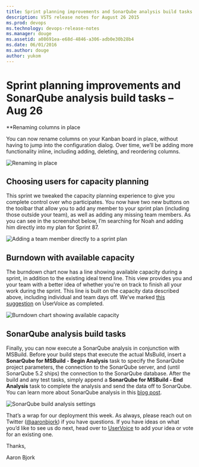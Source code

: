 ```yaml
---
title: Sprint planning improvements and SonarQube analysis build tasks – Aug 26
description: VSTS release notes for August 26 2015
ms.prod: devops
ms.technology: devops-release-notes
ms.manager: douge
ms.assetid: a08691ea-e68d-4846-a306-adb0e30b28b4
ms.date: 06/01/2016
ms.author: douge
author: yukom
---
```


# Sprint planning improvements and SonarQube analysis build tasks – Aug 26

**Renaming columns in place

You can now rename columns on your Kanban board in place, without having to jump into the configuration dialog. Over time, we’ll be adding more functionality inline, including adding, deleting, and reordering columns.

![Renaming in place](_img/8_26_01.png)

## Choosing users for capacity planning

This sprint we tweaked the capacity planning experience to give you complete control over who participates. You now have two new buttons on the toolbar that allow you to add any member to your sprint plan (including those outside your team), as well as adding any missing team members. As you can see in the screenshot below, I’m searching for Noah and adding him directly into my plan for Sprint 87.

![Adding a team member directly to a sprint plan](_img/8_26_02.png)

## Burndown with available capacity

The burndown chart now has a line showing available capacity during a sprint, in addition to the existing ideal trend line. This view provides you and your team with a better idea of whether you're on track to finish all your work during the sprint. This line is built on the capacity data described above, including individual and team days off. We’ve marked [this suggestion](http://visualstudio.uservoice.com/forums/121579-visual-studio/suggestions/4381480-burndown-chart-should-use-the-capacity-of-the-team) on UserVoice as completed.

![Burndown chart showing available capacity](_img/8_26_03.png)

## SonarQube analysis build tasks

Finally, you can now execute a SonarQube analysis in conjunction with MSBuild. Before your build steps that execute the actual MsBuild, insert a **SonarQube for MSBuild - Begin Analysis** task to specify the SonarQube project parameters, the connection to the SonarQube server, and (until SonarQube 5.2 ships) the connection to the SonarQube database. After the build and any test tasks, simply append a **SonarQube for MSBuild - End Analysis** task to complete the analysis and send the data off to SonarQube. You can learn more about SonarQube analysis in this [blog post](http://blogs.msdn.com/b/visualstudioalm/archive/2015/08/24/build-tasks-for-sonarqube-analysis.aspx).

![SonarQube build analysis settings](_img/8_26_04.png)

That’s a wrap for our deployment this week. As always, please reach out on Twitter ([@aaronbjork](https://twitter.com/aaronbjork)) if you have questions. If you have ideas on what you’d like to see us do next, head over to [UserVoice](http://visualstudio.uservoice.com/forums/330519-vso) to add your idea or vote for an existing one.

Thanks,

Aaron Bjork